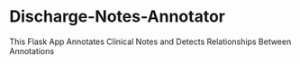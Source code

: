 # Discharge-Notes-Annotator
This Flask App Annotates Clinical Notes and Detects Relationships Between Annotations
